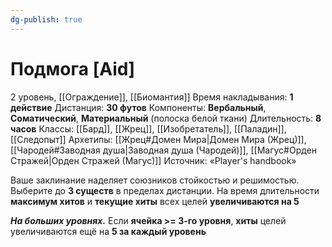 ```yaml
---
dg-publish: true
---
```

# Подмога [Aid]
2 уровень, [[Ограждение]], [[Биомантия]]
Время накладывания: **1 действие**
Дистанция: **30 футов**
Компоненты: **Вербальный**, **Соматический**, **Материальный** (полоска белой ткани)
Длительность: **8 часов**
Классы: [[Бард]], [[Жрец]], [[Изобретатель]], [[Паладин]], [[Следопыт]]
Архетипы: [[Жрец#Домен Мира|Домен Мира (Жрец)]], [[Чародей#Заводная душа|Заводная душа (Чародей)]], [[Магус#Орден Стражей|Орден Стражей (Магус)]]
Источник: «Player's handbook»

Ваше заклинание наделяет союзников стойкостью и решимостью. Выберите до **3 существ** в пределах дистанции. На время длительности **максимум хитов** и **текущие хиты** всех целей **увеличиваются на 5**

**_На больших уровнях._** Если **ячейка >= 3-го уровня**, **хиты** целей увеличиваются ещё на **5 за каждый уровень**
